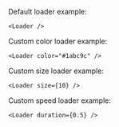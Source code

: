 Default loader example:

```
<Loader />
```

Custom color loader example:

```
<Loader color="#1abc9c" />
```

Custom size loader example:

```
<Loader size={10} />
```

Custom speed loader example:

```
<Loader duration={0.5} />
```

